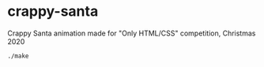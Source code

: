 # crappy-santa
Crappy Santa animation made for "Only HTML/CSS" competition, Christmas 2020

`./make`
